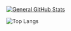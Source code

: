 <p style="margin-inline: auto;">
  <a href="https://github.com/AndyDevv">
    <img src="https://github-readme-stats.vercel.app/api?username=AndyDevv&custom_title=General%20GitHub%20Stats&theme=aura_dark" alt="General GitHub Stats">
  </a>
  
  ![Top Langs](https://github-readme-stats.vercel.app/api/top-langs/?username=AndyDevv&layout=compact)
  
</p>
